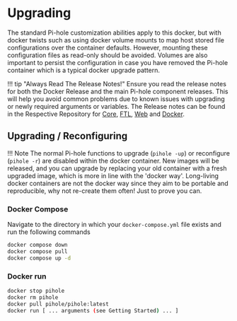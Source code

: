 # Upgrading

The standard Pi-hole customization abilities apply to this docker, but with docker twists such as using docker volume mounts to map host stored file configurations over the container defaults. However, mounting these configuration files as read-only should be avoided. Volumes are also important to persist the configuration in case you have removed the Pi-hole container which is a typical docker upgrade pattern.

!!! tip "Always Read The Release Notes!"
    Ensure you read the release notes for both the Docker Release and the main Pi-hole component releases. This will help you avoid common problems due to known issues with upgrading or newly required arguments or variables. The Release notes can be found in the Respective Repository for [Core](https://github.com/pi-hole/pi-hole/releases), [FTL](https://github.com/pi-hole/FTL/releases), [Web](https://github.com/pi-hole/web/releases) and [Docker](https://github.com/docker-pi-hole/web/releases).

## Upgrading / Reconfiguring

!!! Note
    The normal Pi-hole functions to upgrade (`pihole -up`) or reconfigure (`pihole -r`) are disabled within the docker container. New images will be released, and you can upgrade by replacing your old container with a fresh upgraded image, which is more in line with the 'docker way'. Long-living docker containers are not the docker way since they aim to be portable and reproducible, why not re-create them often! Just to prove you can.

### Docker Compose

Navigate to the directory in which your `docker-compose.yml` file exists and run the following commands

```bash
docker compose down
docker compose pull
docker compose up -d
```

### Docker run

```bash
docker stop pihole
docker rm pihole
docker pull pihole/pihole:latest
docker run [ ... arguments (see Getting Started) ... ]
```
